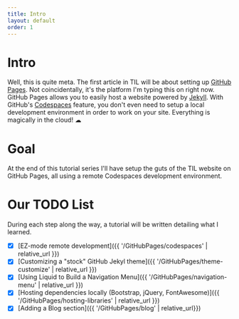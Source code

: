 ```yaml
---
title: Intro
layout: default
order: 1
---
```


# Intro
Well, this is quite meta. The first article in TIL will be about setting up [GitHub Pages](https://pages.github.com/). Not coincidentally, it's the platform I'm typing this on right now. 
GitHub Pages allows you to easily host a website powered by [Jekyll](https://jekyllrb.com/). With GitHub's [Codespaces](https://github.com/features/codespaces) feature, you don't even 
need to setup a local development environment in order to work on your site. Everything is magically in the cloud! ☁


# Goal
At the end of this tutorial series I'll have setup the guts of the TIL website on GitHub Pages, all using a remote Codespaces development environment. 

# Our TODO List
During each step along the way, a tutorial will be written detailing what I learned.

- [x] [EZ-mode remote development]({{ '/GitHubPages/codespaces' | relative_url }})
- [x] [Customizing a "stock" GitHub Jekyl theme]({{ '/GitHubPages/theme-customize' | relative_url }})
- [x] [Using Liquid to Build a Navigation Menu]({{ '/GitHubPages/navigation-menu' | relative_url }})
- [x] [Hosting dependencies locally (Bootstrap, jQuery, FontAwesome)]({{ '/GitHubPages/hosting-libraries' | relative_url }})
- [x] [Adding a Blog section]({{ '/GitHubPages/blog' | relative_url}})
